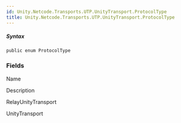 ```yaml
---
id: Unity.Netcode.Transports.UTP.UnityTransport.ProtocolType
title: Unity.Netcode.Transports.UTP.UnityTransport.ProtocolType
---
```


##### Syntax

<div class="codewrapper">

``` lang-csharp
public enum ProtocolType
```

</div>

### Fields

Name

Description

RelayUnityTransport

UnityTransport
